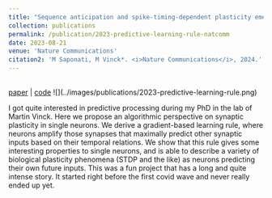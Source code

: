 ```yaml
---
title: "Sequence anticipation and spike-timing-dependent plasticity emerge from a predictive learning rule"
collection: publications
permalink: /publication/2023-predictive-learning-rule-natcomm
date: 2023-08-21
venue: 'Nature Communications'
citation2: 'M Saponati, M Vinck*. <i>Nature Communications</i>, 2024.'
---
```



<br>
<a href="https://www.nature.com/articles/s41467-023-40651-w" target="_blank">paper</a> | <a href="https://github.com/matteosaponati/predictive_neuron" target="_blank">code</a>
![](../images/publications/2023-predictive-learning-rule.png)

I got quite interested in predictive processing during my PhD in the lab of Martin Vinck. Here we propose an algorithmic perspective on synaptic plasticity in single neurons. We derive a gradient-based learning rule, where neurons amplify those synapses that maximally predict other synaptic inputs based on their temporal relations. We show that this rule gives some interesting properties to single neurons, and is able to describe a variety of biological plasticity phenomena (STDP and the like) as neurons predicting their own future inputs. 
This was a fun project that has a long and quite intense story. It started right before the first covid wave and never really ended up yet.